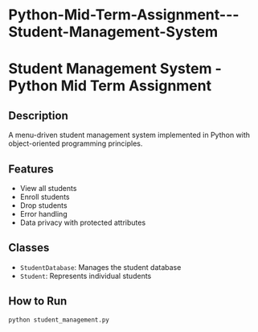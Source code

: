 # Python-Mid-Term-Assignment---Student-Management-System

# Student Management System - Python Mid Term Assignment

## Description
A menu-driven student management system implemented in Python with object-oriented programming principles.

## Features
- View all students
- Enroll students
- Drop students
- Error handling
- Data privacy with protected attributes

## Classes
- `StudentDatabase`: Manages the student database
- `Student`: Represents individual students

## How to Run
```bash
python student_management.py
